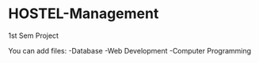 # HOSTEL-Management
1st Sem Project 

You can add files:
-Database
-Web Development
-Computer Programming
